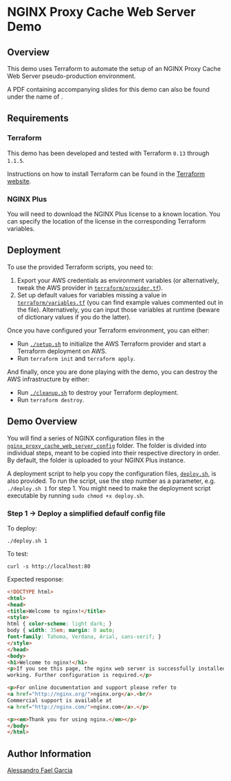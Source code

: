 # NGINX Proxy Cache Web Server Demo

## Overview

This demo uses Terraform to automate the setup of an NGINX Proxy Cache Web Server pseudo-production environment.

A PDF containing accompanying slides for this demo can also be found under the name of <TODO>.

## Requirements

### Terraform

This demo has been developed and tested with Terraform `0.13` through `1.1.5`.

Instructions on how to install Terraform can be found in the [Terraform website](https://www.terraform.io/downloads.html).

### NGINX Plus

You will need to download the NGINX Plus license to a known location. You can specify the location of the license in the corresponding Terraform variables.

## Deployment

To use the provided Terraform scripts, you need to:

1. Export your AWS credentials as environment variables (or alternatively, tweak the AWS provider in [`terraform/provider.tf`](terraform/provider.tf)).
2. Set up default values for variables missing a value in [`terraform/variables.tf`](terraform/variables.tf) (you can find example values commented out in the file). Alternatively, you can input those variables at runtime (beware of dictionary values if you do the latter).

Once you have configured your Terraform environment, you can either:

* Run [`./setup.sh`](setup.sh) to initialize the AWS Terraform provider and start a Terraform deployment on AWS.
* Run `terraform init` and `terraform apply`.

And finally, once you are done playing with the demo, you can destroy the AWS infrastructure by either:

* Run [`./cleanup.sh`](cleanup.sh) to destroy your Terraform deployment.
* Run `terraform destroy`.

## Demo Overview

You will find a series of NGINX configuration files in the [`nginx_proxy_cache_web_server_config`](nginx_proxy_cache_web_server_config/) folder. The folder is divided into individual steps, meant to be copied into their respective directory in order. By default, the folder is uploaded to your NGINX Plus instance.

A deployment script to help you copy the configuration files, [`deploy.sh`](nnginx_proxy_cache_web_server_config/deploy.sh), is also provided. To run the script, use the step number as a parameter, e.g. `./deploy.sh 1` for step 1. You might need to make the deployment script executable by running `sudo chmod +x deploy.sh`.

### Step 1 -> Deploy a simplified defaulf config file

To deploy:

`./deploy.sh 1`

To test:

`curl -s http://localhost:80`

Expected response:

```html
<!DOCTYPE html>
<html>
<head>
<title>Welcome to nginx!</title>
<style>
html { color-scheme: light dark; }
body { width: 35em; margin: 0 auto;
font-family: Tahoma, Verdana, Arial, sans-serif; }
</style>
</head>
<body>
<h1>Welcome to nginx!</h1>
<p>If you see this page, the nginx web server is successfully installed and
working. Further configuration is required.</p>

<p>For online documentation and support please refer to
<a href="http://nginx.org/">nginx.org</a>.<br/>
Commercial support is available at
<a href="http://nginx.com/">nginx.com</a>.</p>

<p><em>Thank you for using nginx.</em></p>
</body>
</html>
```

## Author Information

[Alessandro Fael Garcia](https://github.com/alessfg)
